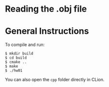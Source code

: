 # Reading the .obj file


# General Instructions
To compile and run:

    $ mkdir build
    $ cd build
    $ cmake ..
    $ make
    $ ./hw01

You can also open the `cpp` folder directly in CLion.